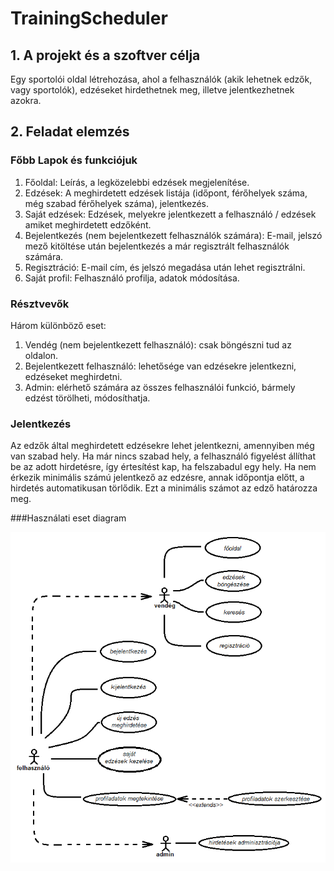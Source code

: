 # TrainingScheduler

## 1. A projekt és a szoftver célja

Egy sportolói oldal létrehozása, ahol a felhasználók  (akik lehetnek edzők, vagy sportolók), edzéseket hirdethetnek meg, 
illetve jelentkezhetnek azokra.

## 2. Feladat elemzés

### Főbb Lapok és funkciójuk

1. Főoldal:
Leírás, a legközelebbi edzések megjelenítése.
2. Edzések:
A meghirdetett edzések listája (időpont, férőhelyek száma, még szabad férőhelyek száma), jelentkezés.
3. Saját edzések:
Edzések, melyekre jelentkezett a felhasználó / edzések amiket meghirdetett edzőként.
4. Bejelentkezés (nem bejelentkezett felhasználók számára):
E-mail, jelszó mező kitöltése után bejelentkezés a már regisztrált felhasználók számára.
5. Regisztráció:
E-mail cím, és jelszó megadása után lehet regisztrálni.
6. Saját profil:
Felhasználó profilja, adatok módosítása.

### Résztvevők

Három különböző eset:

1. Vendég (nem bejelentkezett felhasználó): csak böngészni tud az oldalon.
2. Bejelentkezett felhasználó: lehetősége van edzésekre jelentkezni, edzéseket meghirdetni.
3. Admin: elérhető számára az összes felhasználói funkció, bármely edzést törölheti, módosíthatja.

### Jelentkezés
Az edzők által meghirdetett edzésekre lehet jelentkezni, amennyiben még van szabad hely. 
Ha már nincs szabad hely, a felhasználó figyelést állíthat be az adott 
hirdetésre, így értesítést kap, ha felszabadul egy hely.
Ha nem érkezik minimális számú jelentkező az edzésre, annak időpontja előtt, a hirdetés automatikusan törlődik.
Ezt a minimális számot az edző határozza meg.

###Használati eset diagram

![Használati esetek](documentation/hasznalati_esetek.png)
